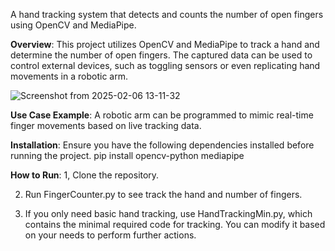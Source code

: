A hand tracking system that detects and counts the number of open fingers using OpenCV and MediaPipe.

**Overview**:
This project utilizes OpenCV and MediaPipe to track a hand and determine the number of open fingers. The captured data can be used to control external devices, such as toggling sensors or even replicating hand movements in a robotic arm.

![Screenshot from 2025-02-06 13-11-32](https://github.com/user-attachments/assets/bd3eb1d1-deba-46ed-b918-e7d406835f01)

**Use Case Example**:
A robotic arm can be programmed to mimic real-time finger movements based on live tracking data.

**Installation**:
Ensure you have the following dependencies installed before running the project. 
pip install opencv-python mediapipe

**How to Run**:
1, Clone the repository.

2. Run FingerCounter.py to see track the hand and number of fingers.
   
3. If you only need basic hand tracking, use HandTrackingMin.py, which contains the minimal required code for tracking. You can modify it based on your needs to perform further actions.
